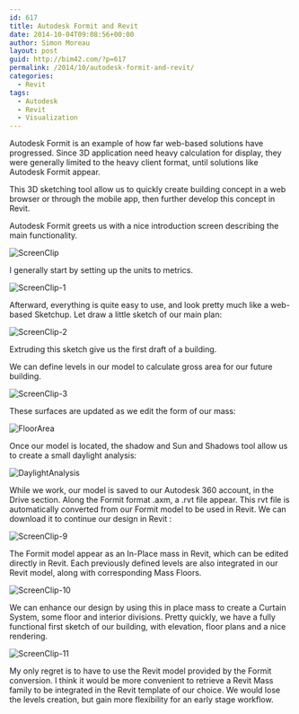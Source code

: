 ```yaml
---
id: 617
title: Autodesk Formit and Revit
date: 2014-10-04T09:08:56+00:00
author: Simon Moreau
layout: post
guid: http://bim42.com/?p=617
permalink: /2014/10/autodesk-formit-and-revit/
categories:
  - Revit
tags:
  - Autodesk
  - Revit
  - Visualization
---
```

Autodesk Formit is an example of how far web-based solutions have progressed. Since 3D application need heavy calculation for display, they were generally limited to the heavy client format, until solutions like Autodesk Formit appear.

This 3D sketching tool allow us to quickly create building concept in a web browser or through the mobile app, then further develop this concept in Revit.

Autodesk Formit greets us with a nice introduction screen describing the main functionality.

![ScreenClip](http://bim42.com/wp-content/uploads/2014/10/ScreenClip.png)

I generally start by setting up the units to metrics.

![ScreenClip-1](http://bim42.com/wp-content/uploads/2014/10/ScreenClip-1.png)

Afterward, everything is quite easy to use, and look pretty much like a web-based Sketchup. Let draw a little sketch of our main plan:

![ScreenClip-2](http://bim42.com/wp-content/uploads/2014/10/ScreenClip-2.png)

Extruding this sketch give us the first draft of a building.

We can define levels in our model to calculate gross area for our future building.

![ScreenClip-3](http://bim42.com/wp-content/uploads/2014/10/ScreenClip-3.png)

These surfaces are updated as we edit the form of our mass:

![FloorArea](http://bim42.com/wp-content/uploads/2014/10/FloorArea.png)

Once our model is located, the shadow and Sun and Shadows tool allow us to create a small daylight analysis:

![DaylightAnalysis](http://bim42.com/wp-content/uploads/2014/10/DaylightAnalysis.png)

While we work, our model is saved to our Autodesk 360 account, in the Drive section. Along the Formit format .axm, a .rvt file appear. This rvt file is automatically converted from our Formit model to be used in Revit. We can download it to continue our design in Revit :

![ScreenClip-9](http://bim42.com/wp-content/uploads/2014/10/ScreenClip-9.png)

The Formit model appear as an In-Place mass in Revit, which can be edited directly in Revit. Each previously defined levels are also integrated in our Revit model, along with corresponding Mass Floors.

![ScreenClip-10](http://bim42.com/wp-content/uploads/2014/10/ScreenClip-10.png)

We can enhance our design by using this in place mass to create a Curtain System, some floor and interior divisions. Pretty quickly, we have a fully functional first sketch of our building, with elevation, floor plans and a nice rendering.

![ScreenClip-11](http://bim42.com/wp-content/uploads/2014/10/ScreenClip-11.png)

My only regret is to have to use the Revit model provided by the Formit conversion. I think it would be more convenient to retrieve a Revit Mass family to be integrated in the Revit template of our choice. We would lose the levels creation, but gain more flexibility for an early stage workflow.
